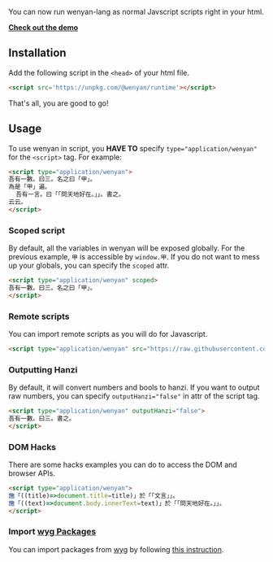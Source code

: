 You can now run wenyan-lang as normal Javscript scripts right in your html.

[**Check out the demo**](https://jsfiddle.net/antfu/u532ny49/)

## Installation

Add the following script in the `<head>` of your html file.

```html
<script src='https://unpkg.com/@wenyan/runtime'></script>
```

That's all, you are good to go!

## Usage

To use wenyan in script, you **HAVE TO** specify `type="application/wenyan"` for the `<script>` tag. For example:

```html
<script type="application/wenyan">
吾有一數。曰三。名之曰「甲」。
為是「甲」遍。
  吾有一言。曰「「問天地好在。」」。書之。
云云。
</script>
```

### Scoped script

By default, all the variables in wenyan will be exposed globally. For the previous example, `甲` is accessible by `window.甲`. If you do not want to mess up your globals, you can specify the `scoped` attr.

```html
<script type="application/wenyan" scoped>
吾有一數。曰三。名之曰「甲」。
</script>
```

### Remote scripts

You can import remote scripts as you will do for Javascript.

```html
<script type="application/wenyan" src="https://raw.githubusercontent.com/LingDong-/wenyan-lang/master/examples/fizzbuzz.wy"></script>
```

### Outputting Hanzi

By default, it will convert numbers and bools to hanzi. If you want to output raw numbers, you can specify `outputHanzi="false"` in attr of the script tag.

```html
<script type="application/wenyan" outputHanzi="false">
吾有一數。曰三。書之。
</script>
```

### DOM Hacks

There are some hacks examples you can do to access the DOM and browser APIs.

```html
<script type="application/wenyan">
施「((title)=>document.title=title)」於「「文言」」。
施「((text)=>document.body.innerText=text)」於「「問天地好在。」」。
</script>
```

### Import [wyg Packages](https://github.com/wenyan-lang/wenyan/wiki/Packages-Manager)

You can import packages from [wyg](https://github.com/wenyan-lang/wenyan/wiki/Packages-Manager) by following [this instruction](https://github.com/wenyan-lang/wenyan/wiki/Packages-Manager#direct-import).
